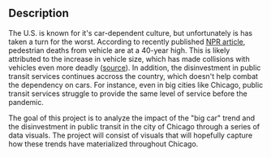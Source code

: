 ## Description

The U.S. is known for it's car-dependent culture, but unfortunately is has taken a turn for the worst. 
According to recently published [NPR article](https://www.npr.org/2023/06/26/1184034017/us-pedestrian-deaths-high-traffic-car), pedestrian deaths from vehicle are at a 40-year high. This is likely attributed to the increase in vehicle size, which has made collisions with vehicles even more deadly ([source](https://www.economist.com/interactive/united-states/2024/08/31/americans-love-affair-with-big-cars-is-killing-them)). In addition, the disinvestment in public transit services continues accross the country, which doesn't help combat the dependency on cars. For instance, even in big cities like Chicago, public transit services struggle to provide the same level of service before the pandemic. 

The goal of this project is to analyze the impact of the "big car" trend and the disinvestment in public transit in the city of Chicago through a series of data visuals. The project will consist of visuals that will hopefully capture how these trends have materialized throughout Chicago. 
